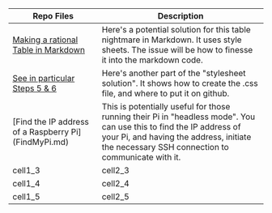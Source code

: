<html>
<head>


</head>

<body>
<table class="minimalistBlack">
<thead>
<tr>
<th width="35%">Repo Files</th>
<th width="65%">Description</th>
</tr>
</thead>
<tbody>
<tr>
<td><a href="https://stackoverflow.com/a/36215330/5395338">Making a rational Table in Markdown</a></td>
<td>Here's a potential solution for this table nightmare in Markdown. It uses style sheets. The issue will be how to finesse it into the markdown code.</td>
</tr>
<tr>
<td><a href="http://jmcglone.com/guides/github-pages/">See in particular Steps 5 & 6</a></td>
<td>Here's another part of the "stylesheet solution". It shows how to create the .css file, and where to put it on github. </td>
</tr>
<tr>
<td>[Find the IP address of a Raspberry Pi](FindMyPi.md)</td>
<td>This is potentially useful for those running their Pi in "headless mode". You can use this to find the IP address of your Pi, and having the address, initiate the necessary SSH connection to communicate with it.</td>
</tr>
<tr>
<td>cell1_3</td>
<td>cell2_3</td>
</tr>
<tr>
<td>cell1_4</td>
<td>cell2_4</td>
</tr>
<tr>
<td>cell1_5</td>
<td>cell2_5</td>
</tr>
</tbody>
</table>
</body>
</html>
